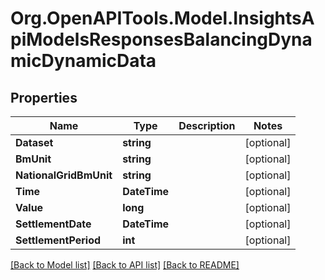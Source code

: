 # Org.OpenAPITools.Model.InsightsApiModelsResponsesBalancingDynamicDynamicData

## Properties

Name | Type | Description | Notes
------------ | ------------- | ------------- | -------------
**Dataset** | **string** |  | [optional] 
**BmUnit** | **string** |  | [optional] 
**NationalGridBmUnit** | **string** |  | [optional] 
**Time** | **DateTime** |  | [optional] 
**Value** | **long** |  | [optional] 
**SettlementDate** | **DateTime** |  | [optional] 
**SettlementPeriod** | **int** |  | [optional] 

[[Back to Model list]](../README.md#documentation-for-models) [[Back to API list]](../README.md#documentation-for-api-endpoints) [[Back to README]](../README.md)

